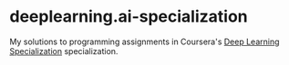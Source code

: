 # deeplearning.ai-specialization
My solutions to programming assignments in Coursera's [Deep Learning Specialization](https://www.coursera.org/specializations/deep-learning) specialization.
